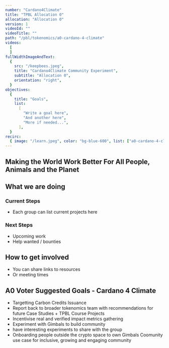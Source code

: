 ```yaml
---
number: "Cardano4Climate"
title: "TPBL Allocation 0"
allocation: "Allocation 0"
version: 1
videoId: ""
videoTitle: ""
path: "/pbl/tokenomics/a0-cardano-4-climate"
videos:
  [
  ]
fullWidthImageAndText:
  {
    src: "/keepbees.jpeg",
    title: "Cardano4Climate Community Experiment",
    subtitle: "Allocation 0",
    orientation: "right",
  }
objectives:
  {
    title: "Goals",
    list:
      [
        "Write a goal here",
        "And another here",
        "More if needed...",
      ],
  }
recirc:
  { image: "/learn.jpeg", color: "bg-blue-600", list: ["a0-cardano-4-climate", "a0-littlefish-foundation"] }
---
```

## Making the World Work Better For All People, Animals and the Planet
## What we are doing

### Current Steps
- Each group can list current projects here

### Next Steps
- Upcoming work
- Help wanted / bounties

## How to get involved
- You can share links to resources
- Or meeting times

## A0 Voter Suggested Goals - Cardano 4 Climate
- Targetting Carbon Credits Issuance
- Report back to broader tokenomics team with recommendations for future Case Studies + TPBL Course Projects
- Incentivise real and verified impact metrics gathering
- Experiment with Gimbals to build community
- have interesting experiments to share with the group
- Onboarding people outside the crypto space to own Gimbals	Coomunity use case for inclusive, growing and engaging community
